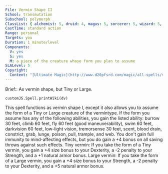 ```yaml
---
File: Vermin Shape II
School: transmutation
Subschool: polymorph
ClassList: { alchemist: 5, druid: 4, magus: 5, sorcerer: 5, wizard: 5, witch: 4 }
CastTime: standard action
Range: personal
Targets: you
Duration: 1 minute/level
Components:
  V: yes
  S: yes
  M: a piece of the creature whose form you plan to assume
SLALevel: 5
Copyright:
  Content: "[Ultimate Magic](http://www.d20pfsrd.com/magic/all-spells/v/vermin-shape-ii)"
---
```

Brief:: As vermin shape, but Tiny or Large.

```dataviewjs
customJS.Spell.printWiki(dv)
```

This spell functions as vermin shape I, except it also allows you to assume the form of a Tiny or Large creature of the vermintype. If the form you assume has any of the following abilities, you gain the listed ability: burrow 30 feet, climb 60 feet, fly 60 feet (good maneuverability), swim 60 feet, darkvision 60 feet, low-light vision, tremorsense 30 feet, scent, blood drain, constrict, grab, lunge, poison, pull, trample, and web. You don't gain full immunity to mind-affecting effects, but you do gain a +4 bonus on all saving throws against such effects.  Tiny vermin: If you take the form of a Tiny vermin, you gain a +4 size bonus to your Dexterity, a -2 penalty to your Strength, and a +1 natural armor bonus.  Large vermin: If you take the form of a Large vermin, you gain a +4 size bonus to your Strength, a -2 penalty to your Dexterity, and a +5 natural armor bonus.

